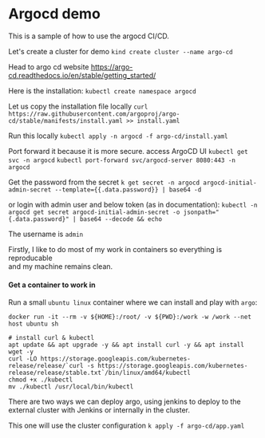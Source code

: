 # Argocd demo
This is a sample of how to use the argocd CI/CD.

Let's create a cluster for demo
`kind create cluster --name argo-cd`

Head to argo cd website
https://argo-cd.readthedocs.io/en/stable/getting_started/

Here is the installation:
`kubectl create namespace argocd`

Let us copy the installation file locally
`curl https://raw.githubusercontent.com/argoproj/argo-cd/stable/manifests/install.yaml >> install.yaml`

Run this locally
`kubectl apply -n argocd -f argo-cd/install.yaml`

Port forward it because it is more secure.
access ArgoCD UI
`kubectl get svc -n argocd`
`kubectl port-forward svc/argocd-server 8080:443 -n argocd`


Get the password from the secret
`k get secret -n argocd argocd-initial-admin-secret --template={{.data.password}} | base64 -d`

or 
login with admin user and below token (as in documentation):
`kubectl -n argocd get secret argocd-initial-admin-secret -o jsonpath="{.data.password}" | base64 --decode && echo`

The username is `admin`



Firstly, I like to do most of my work in containers so everything is reproducable <br/>
and my machine remains clean.

#### Get a container to work in

Run a small `ubuntu linux` container where we can install and play with `argo`: <br/>


```
docker run -it --rm -v ${HOME}:/root/ -v ${PWD}:/work -w /work --net host ubuntu sh

# install curl & kubectl
apt update && apt upgrade -y && apt install curl -y && apt install wget -y
curl -LO https://storage.googleapis.com/kubernetes-release/release/`curl -s https://storage.googleapis.com/kubernetes-release/release/stable.txt`/bin/linux/amd64/kubectl
chmod +x ./kubectl
mv ./kubectl /usr/local/bin/kubectl
```




There are two ways we can deploy argo, using jenkins to deploy to the external cluster with Jenkins or internally in the cluster.

This one will use the cluster configuration
`k apply -f argo-cd/app.yaml`
